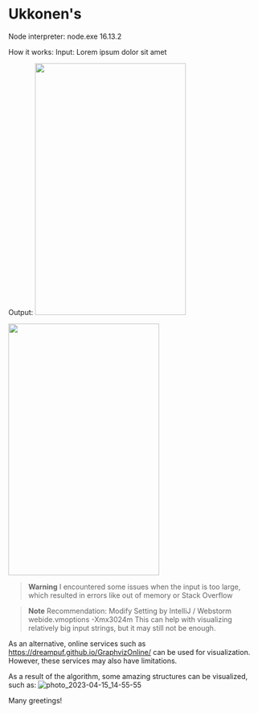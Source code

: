 # Ukkonen's
Node interpreter: node.exe 16.13.2

How it works:
Input: Lorem ipsum dolor sit amet

Output:
<img src="https://user-images.githubusercontent.com/27953991/232255905-2d63491b-126f-4eda-ba9d-67bc69128973.svg" width="300" height="500">

<img src="https://user-images.githubusercontent.com/27953991/232255904-8c6538eb-c129-409f-9d9c-214b4140c974.svg" width="300" height="500">


> **Warning**
> I encountered some issues when the input is too large, which resulted in errors like out of memory or Stack Overflow

> **Note**
> Recommendation:
Modify Setting by IntelliJ / Webstorm
webide.vmoptions
-Xmx3024m
This can help with visualizing relatively big input strings, but it may still not be enough.


As an alternative, online services such as https://dreampuf.github.io/GraphvizOnline/ can be used for visualization. 
However, these services may also have limitations.

As a result of the algorithm, some amazing structures can be visualized, such as:
![photo_2023-04-15_14-55-55](https://user-images.githubusercontent.com/27953991/232255910-fc83edd3-f132-4527-b937-b055c00e774e.jpg)

Many greetings!
